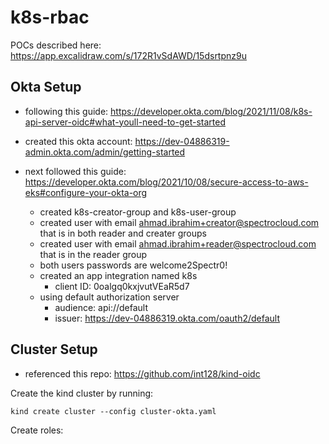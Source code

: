# k8s-rbac
POCs described here: https://app.excalidraw.com/s/172R1vSdAWD/15dsrtpnz9u

## Okta Setup

- following this guide: https://developer.okta.com/blog/2021/11/08/k8s-api-server-oidc#what-youll-need-to-get-started

- created this okta account: https://dev-04886319-admin.okta.com/admin/getting-started

- next followed this guide: https://developer.okta.com/blog/2021/10/08/secure-access-to-aws-eks#configure-your-okta-org
    - created k8s-creator-group and k8s-user-group
    - created user with email ahmad.ibrahim+creator@spectrocloud.com that is in both reader and creater groups
    - created user with email ahmad.ibrahim+reader@spectrocloud.com that is in the reader group
    - both users passwords are welcome2Spectr0!
    - created an app integration named k8s
        - client ID: 0oalgq0kxjvutVEaR5d7
    - using default authorization server
        - audience: api://default
        - issuer: https://dev-04886319.okta.com/oauth2/default

## Cluster Setup

- referenced this repo: https://github.com/int128/kind-oidc

Create the kind cluster by running:
```
kind create cluster --config cluster-okta.yaml
```

Create roles:
```

```
